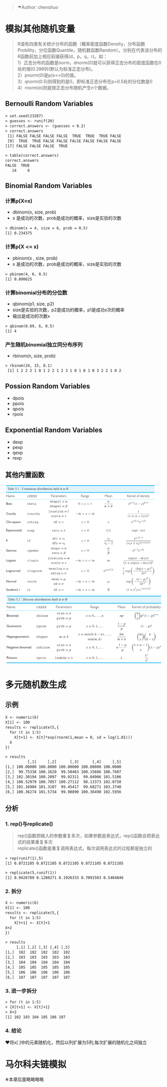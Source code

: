 > &#9730;Author: chenshuo
# 模拟其他随机变量
>R语有四类有关统计分布的函数（概率密度函数Density，分布函数Probility，分位函数Quantile，随机数函数Random）。分别在代表该分布的R函数前加上相应前缀获得(d，p，q，r)。如：<br>
> 1）正态分布的函数是norm，dnorm(0)就可以获得正态分布的密度函数在0处的值(0.3989)(默认为标准正态分布)。<br>
> 2）pnorm(0)是p(x<=0)的值。<br>
> 3）qnorm(0.5)则得到的是0，即标准正态分布在p=0.5处的分位数是0<br>
> 4）rnorm(n)则是按正态分布随机产生n个数据。
## Bernoulli Random Variables

```
> set.seed(23207)
> guesses <- runif(20)
> correct.answers <- (guesses < 0.2)
> correct.answers
 [1] FALSE FALSE FALSE FALSE  TRUE  TRUE  TRUE FALSE
 [9]  TRUE  TRUE FALSE FALSE FALSE FALSE FALSE FALSE
[17] FALSE FALSE FALSE  TRUE
```
```
> table(correct.answers)
correct.answers
FALSE  TRUE 
   14     6 
```
## Binomial Random Variables
### 计算p(X=x)
- dbinom(x, size, prob)
- x 是成功的次数，prob是成功的概率，size是实验的次数
```
> dbinom(x = 4, size = 6, prob = 0.5)
[1] 0.234375
```
### 计算p(X <= x)
- pbinom(x , size, prob)
- x 是成功的次数，prob是成功的概率，size是实验的次数
```
> pbinom(4, 6, 0.5)
[1] 0.890625
```
### 计算binomial分布的分位数
- qbinom(p1, size, p2)
- size是实验的次数，p2是成功的概率，p1是成功x次的概率
- 输出是成功的次数x
```
> qbinom(0.89, 6, 0.5)
[1] 4
```
### 产生随机binomial独立同分布序列
- rbinom(n, size, prob)
```
> rbinom(24, 15, 0.1)
 [1] 1 2 2 2 1 0 1 2 2 1 2 3 1 0 1 0 1 0 3 2 2 1 0 2
```
## Possion Random Variables
- dpois
- ppois
- qpois
- rpois
## Exponential Random Variables
- dexp
- pexp
- qexp
- rexp
## 其他内置函数
![01](../../img/R/其他内置函数01.png)
![02](../../img/R/其他内置函数02.png)
# 多元随机数生成
## 示例
```
X <- numeric(6)
X[1] <- 100
results <- replicate(5,{
  for (t in 1:5)
    X[t+1] <- X[t]*exp(rnorm(1,mean = 0, sd = log(1.01)))
  X
})
```
```
> results
          [,1]     [,2]      [,3]      [,4]     [,5]
[1,] 100.00000 100.0000 100.00000 100.00000 100.0000
[2,]  99.75338 100.1620  99.58463 100.15686 100.7607
[3,] 102.30194 100.2097  99.02311  99.04906 101.5106
[4,] 100.52979 100.7057 100.27112  98.13373 102.0750
[5,] 101.16904 101.3107  99.45417  99.68271 103.3740
[6,] 100.36274 101.5734  99.90890 100.36490 102.5956
```
## 分析
### 1. **rep()与replicate()<br>**

> rep()函数把输入的参数重复多次，如果参数是表达式，rep()函数会把表达式的结果重复多次<br>
> replicate()函数是重复调用表达式，每次调用表达式的过程都是独立的
```
> rep(runif(1),5)
[1] 0.8721105 0.8721105 0.8721105 0.8721105 0.8721105
```
```
> replicate(5,runif(1))
[1] 0.9426709 0.1280271 0.1926333 0.7091503 0.5404846
```
### 2. 拆分
```
X <- numeric(6)
X[1] <- 100
results <- replicate(5,{
  for (t in 1:5)
    X[t+1] <- X[t]+1
X+2
})
```
```
> results
     [,1] [,2] [,3] [,4] [,5]
[1,]  102  102  102  102  102
[2,]  103  103  103  103  103
[3,]  104  104  104  104  104
[4,]  105  105  105  105  105
[5,]  106  106  106  106  106
[6,]  107  107  107  107  107
```
### 3. 进一步拆分
```
> for (t in 1:5)
+ {X[t+1] <- X[t]+1}
> X+2
[1] 102 103 104 105 106 107
```
### 4. 结论
&#10084;将x[ ]中的元素随机化，然后以列扩展为5列,每次扩展的随机化之间独立
# 马尔科夫链模拟
&#10052;本章后面略略略略





